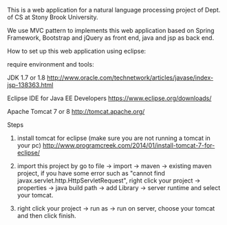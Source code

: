 This is a web application for a natural language processing project of Dept. of CS at Stony Brook University. 

We use MVC pattern to implements this web application based on Spring Framework, Bootstrap and jQuery as front end, java and jsp as back end.

How to set up this web application using eclipse:

require environment and tools:

JDK 1.7 or 1.8 http://www.oracle.com/technetwork/articles/javase/index-jsp-138363.html

Eclipse IDE for Java EE Developers https://www.eclipse.org/downloads/

Apache Tomcat 7 or 8 http://tomcat.apache.org/

Steps

1. install tomcat for eclipse (make sure you are not running a tomcat in your pc) http://www.programcreek.com/2014/01/install-tomcat-7-for-eclipse/

2. import this project by go to file -> import -> maven -> existing maven project, if you have some error such as "cannot find javax.servlet.http.HttpServletRequest", right click your project -> properties -> java build path -> add Library -> server runtime and select your tomcat.

3. right click your project -> run as -> run on server, choose your tomcat and then click finish.